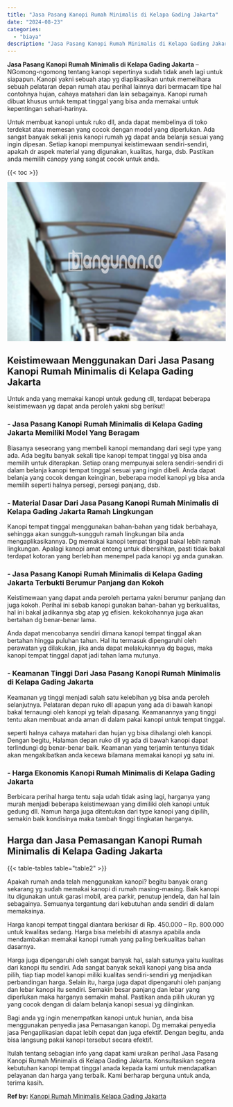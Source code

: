 ```yaml
---
title: "Jasa Pasang Kanopi Rumah Minimalis di Kelapa Gading Jakarta"
date: "2024-08-23"
categories: 
  - "biaya"
description: "Jasa Pasang Kanopi Rumah Minimalis di Kelapa Gading Jakarta. Itulah tentang sebagian info yang dapat kami uraikan perihal Jasa Pasang Kanopi Rumah Minimalis..."
---
```


**Jasa Pasang Kanopi Rumah Minimalis di Kelapa Gading Jakarta** – NGomong-ngomong tentang kanopi sepertinya sudah tidak aneh lagi untuk siapapun. Kanopi yakni sebuah atap yg diaplikasikan untuk memelihara sebuah pelataran depan rumah atau perihal lainnya dari bermacam tipe hal contohnya hujan, cahaya matahari dan lain sebagainya. Kanopi rumah dibuat khusus untuk tempat tinggal yang bisa anda memakai untuk kepentingan sehari-harinya.

Untuk membuat kanopi untuk ruko dll, anda dapat membelinya di toko terdekat atau memesan yang cocok dengan model yang diperlukan. Ada sangat banyak sekali jenis kanopi rumah yg dapat anda belanja sesuai yang ingin dipesan. Setiap kanopi mempunyai keistimewaan sendiri-sendiri, apakah dr aspek material yang digunakan, kualitas, harga, dsb. Pastikan anda memilih canopy yang sangat cocok untuk anda.

{{< toc >}}

![Jasa Pasang Kanopi Rumah Minimalis di Kelapa Gading Jakarta](/images/harga-kanopi-minimalis-21.png)

## Keistimewaan Menggunakan Dari Jasa Pasang Kanopi Rumah Minimalis di Kelapa Gading Jakarta

Untuk anda yang memakai kanopi untuk gedung dll, terdapat beberapa keistimewaan yg dapat anda peroleh yakni sbg berikut!

### \- Jasa Pasang Kanopi Rumah Minimalis di Kelapa Gading Jakarta Memiliki Model Yang Beragam

Biasanya seseorang yang membeli kanopi memandang dari segi type yang ada. Ada begitu banyak sekali tipe kanopi tempat tinggal yg bisa anda memilih untuk diterapkan. Setiap orang mempunyai selera sendiri-sendiri di dalam belanja kanopi tempat tinggal sesuai yang ingin dibeli. Anda dapat belanja yang cocok dengan keinginan, beberapa model kanopi yg bisa anda memilih seperti halnya persegi, persegi panjang, dsb.

### \- Material Dasar Dari Jasa Pasang Kanopi Rumah Minimalis di Kelapa Gading Jakarta Ramah Lingkungan

Kanopi tempat tinggal menggunakan bahan-bahan yang tidak berbahaya, sehingga akan sungguh-sungguh ramah lingkungan bila anda mengaplikasikannya. Dg memakai kanopi tempat tinggal bakal lebih ramah lingkungan. Apalagi kanopi amat enteng untuk dibersihkan, pasti tidak bakal terdapat kotoran yang berlebihan menempel pada kanopi yg anda gunakan.

### \- Jasa Pasang Kanopi Rumah Minimalis di Kelapa Gading Jakarta Terbukti Berumur Panjang dan Kokoh

Keistimewaan yang dapat anda peroleh pertama yakni berumur panjang dan juga kokoh. Perihal ini sebab kanopi gunakan bahan-bahan yg berkualitas, hal ini bakal jadikannya sbg atap yg efisien. kekokohannya juga akan bertahan dg benar-benar lama.

Anda dapat mencobanya sendiri dimana kanopi tempat tinggal akan bertahan hingga puluhan tahun. Hal itu termasuk dipengaruhi oleh perawatan yg dilakukan, jika anda dapat melakukannya dg bagus, maka kanopi tempat tinggal dapat jadi tahan lama mutunya.

### \- Keamanan Tinggi Dari Jasa Pasang Kanopi Rumah Minimalis di Kelapa Gading Jakarta

Keamanan yg tinggi menjadi salah satu kelebihan yg bisa anda peroleh selanjutnya. Pelataran depan ruko dll apapun yang ada di bawah kanopi bakal ternaungi oleh kanopi yg telah dipasang. Keamanannya yang tinggi tentu akan membuat anda aman di dalam pakai kanopi untuk tempat tinggal.

seperti halnya cahaya matahari dan hujan yg bisa dihalangi oleh kanopi. Dengan begitu, Halaman depan ruko dll yg ada di bawah kanopi dapat terlindungi dg benar-benar baik. Keamanan yang terjamin tentunya tidak akan mengakibatkan anda kecewa bilamana memakai kanopi yg satu ini.

### \- Harga Ekonomis Kanopi Rumah Minimalis di Kelapa Gading Jakarta

Berbicara perihal harga tentu saja udah tidak asing lagi, harganya yang murah menjadi beberapa keistimewaan yang dimiliki oleh kanopi untuk gedung dll. Namun harga juga ditentukan dari type kanopi yang dipilih, semakin baik kondisinya maka tambah tinggi tingkatan harganya.

## Harga dan Jasa Pemasangan Kanopi Rumah Minimalis di Kelapa Gading Jakarta

{{< table-tables table="table2" >}}

Apakah rumah anda telah menggunakan kanopi? begitu banyak orang sekarang yg sudah memakai kanopi di rumah masing-masing. Baik kanopi itu digunakan untuk garasi mobil, area parkir, penutup jendela, dan hal lain sebagainya. Semuanya tergantung dari kebutuhan anda sendiri di dalam memakainya.

Harga kanopi tempat tinggal diantara berkisar di Rp. 450.000 – Rp. 800.000 untuk kwalitas sedang. Harga bisa melebihi di atasnya apabila anda mendambakan memakai kanopi rumah yang paling berkualitas bahan dasarnya.

Harga juga dipengaruhi oleh sangat banyak hal, salah satunya yaitu kualitas dari kanopi itu sendiri. Ada sangat banyak sekali kanopi yang bisa anda pilih, tiap tiap model kanopi miliki kualitas sendiri-sendiri yg menjadikan perbandingan harga. Selain itu, harga juga dapat dipengaruhi oleh panjang dan lebar kanopi itu sendiri. Semakin besar panjang dan lebar yang diperlukan maka harganya semakin mahal. Pastikan anda pilih ukuran yg yang cocok dengan di dalam belanja kanopi sesuai yg diinginkan.

Bagi anda yg ingin menempatkan kanopi untuk hunian, anda bisa menggunakan penyedia jasa Pemasangan kanopi. Dg memakai penyedia jasa Pengaplikasian dapat lebih cepat dan juga efektif. Dengan begitu, anda bisa langsung pakai kanopi tersebut secara efektif.

Itulah tentang sebagian info yang dapat kami uraikan perihal Jasa Pasang Kanopi Rumah Minimalis di Kelapa Gading Jakarta. Konsultasikan segera kebutuhan kanopi tempat tinggal anada kepada kami untuk mendapatkan pelayanan dan harga yang terbaik. Kami berharap berguna untuk anda, terima kasih.

**Ref by:**  [Kanopi Rumah Minimalis Kelapa Gading Jakarta](https://id.wikipedia.org/wiki/Kanopi)
